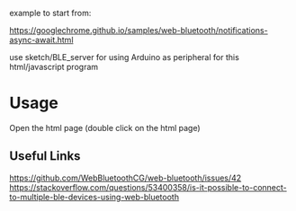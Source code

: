 example to start from:

https://googlechrome.github.io/samples/web-bluetooth/notifications-async-await.html

use sketch/BLE_server for using Arduino as peripheral for this html/javascript program

# Usage
Open the html page (double click on the html page)

## Useful Links
https://github.com/WebBluetoothCG/web-bluetooth/issues/42 <br>
https://stackoverflow.com/questions/53400358/is-it-possible-to-connect-to-multiple-ble-devices-using-web-bluetooth
